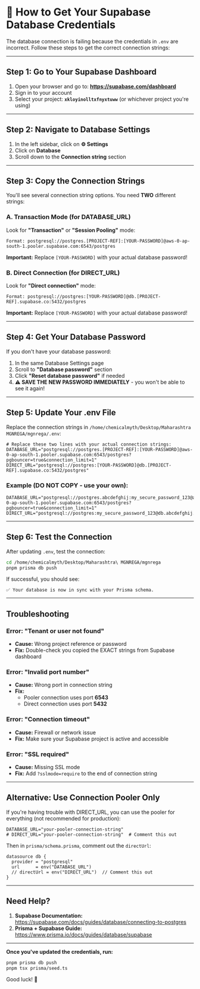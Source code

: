 # 🔑 How to Get Your Supabase Database Credentials

The database connection is failing because the credentials in `.env` are incorrect. Follow these steps to get the correct connection strings:

---

## Step 1: Go to Your Supabase Dashboard

1. Open your browser and go to: **https://supabase.com/dashboard**
2. Sign in to your account
3. Select your project: **`xkloyinolltxfnyxtuww`** (or whichever project you're using)

---

## Step 2: Navigate to Database Settings

1. In the left sidebar, click on **⚙️ Settings**
2. Click on **Database**
3. Scroll down to the **Connection string** section

---

## Step 3: Copy the Connection Strings

You'll see several connection string options. You need **TWO** different strings:

### A. Transaction Mode (for DATABASE_URL)

Look for **"Transaction"** or **"Session Pooling"** mode:

```
Format: postgresql://postgres.[PROJECT-REF]:[YOUR-PASSWORD]@aws-0-ap-south-1.pooler.supabase.com:6543/postgres
```

**Important:** Replace `[YOUR-PASSWORD]` with your actual database password!

### B. Direct Connection (for DIRECT_URL)

Look for **"Direct connection"** mode:

```
Format: postgresql://postgres:[YOUR-PASSWORD]@db.[PROJECT-REF].supabase.co:5432/postgres
```

**Important:** Replace `[YOUR-PASSWORD]` with your actual database password!

---

## Step 4: Get Your Database Password

If you don't have your database password:

1. In the same Database Settings page
2. Scroll to **"Database password"** section
3. Click **"Reset database password"** if needed
4. **⚠️ SAVE THE NEW PASSWORD IMMEDIATELY** - you won't be able to see it again!

---

## Step 5: Update Your .env File

Replace the connection strings in `/home/chemicalmyth/Desktop/Maharashtra MGNREGA/mgnrega/.env`:

```env
# Replace these two lines with your actual connection strings:
DATABASE_URL="postgresql://postgres.[PROJECT-REF]:[YOUR-PASSWORD]@aws-0-ap-south-1.pooler.supabase.com:6543/postgres?pgbouncer=true&connection_limit=1"
DIRECT_URL="postgresql://postgres:[YOUR-PASSWORD]@db.[PROJECT-REF].supabase.co:5432/postgres"
```

### Example (DO NOT COPY - use your own):

```env
DATABASE_URL="postgresql://postgres.abcdefghij:my_secure_password_123@aws-0-ap-south-1.pooler.supabase.com:6543/postgres?pgbouncer=true&connection_limit=1"
DIRECT_URL="postgresql://postgres:my_secure_password_123@db.abcdefghij.supabase.co:5432/postgres"
```

---

## Step 6: Test the Connection

After updating `.env`, test the connection:

```bash
cd /home/chemicalmyth/Desktop/Maharashtra\ MGNREGA/mgnrega
pnpm prisma db push
```

If successful, you should see:
```
✅ Your database is now in sync with your Prisma schema.
```

---

## Troubleshooting

### Error: "Tenant or user not found"
- **Cause:** Wrong project reference or password
- **Fix:** Double-check you copied the EXACT strings from Supabase dashboard

### Error: "Invalid port number"
- **Cause:** Wrong port in connection string
- **Fix:** 
  - Pooler connection uses port **6543**
  - Direct connection uses port **5432**

### Error: "Connection timeout"
- **Cause:** Firewall or network issue
- **Fix:** Make sure your Supabase project is active and accessible

### Error: "SSL required"
- **Cause:** Missing SSL mode
- **Fix:** Add `?sslmode=require` to the end of connection string

---

## Alternative: Use Connection Pooler Only

If you're having trouble with DIRECT_URL, you can use the pooler for everything (not recommended for production):

```env
DATABASE_URL="your-pooler-connection-string"
# DIRECT_URL="your-pooler-connection-string"  # Comment this out
```

Then in `prisma/schema.prisma`, comment out the `directUrl`:

```prisma
datasource db {
  provider = "postgresql"
  url      = env("DATABASE_URL")
  // directUrl = env("DIRECT_URL")  // Comment this out
}
```

---

## Need Help?

1. **Supabase Documentation:** https://supabase.com/docs/guides/database/connecting-to-postgres
2. **Prisma + Supabase Guide:** https://www.prisma.io/docs/guides/database/supabase

---

**Once you've updated the credentials, run:**

```bash
pnpm prisma db push
pnpm tsx prisma/seed.ts
```

Good luck! 🚀
